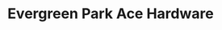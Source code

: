 ---
title: "Evergreen Park Ace Hardware"
url: /evergreen-park/evergreen-park-ace-hardware/
shop: doityourself
---